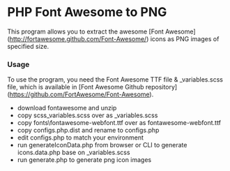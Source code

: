 PHP Font Awesome to PNG
===================

This program allows you to extract the awesome
[Font Awesome] (http://fortawesome.github.com/Font-Awesome/) icons as PNG images
of specified size.

### Usage
To use the program, you need the Font Awesome TTF file & _variables.scss file, which is available in
[Font Awesome Github repository] (https://github.com/FortAwesome/Font-Awesome).



  - download fontawesome and unzip
  - copy scss\_variables.scss over as _variables.scss
  - copy fonts\fontawesome-webfont.ttf over as fontawesome-webfont.ttf 
  - copy configs.php.dist and rename to configs.php
  - edit configs.php to match your environment
  - run generateIconData.php from browser or CLI to generate icons.data.php base on _variables.scss
  - run generate.php to generate png icon images
 

